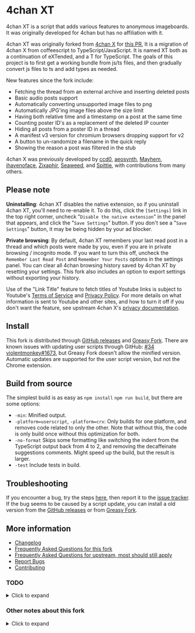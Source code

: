 # 4chan XT

4chan XT is a script that adds various features to anonymous imageboards. It was originally developed for 4chan but has
no affiliation with it.

4chan XT was originally forked from [4chan X](https://github.com/ccd0/4chan-x) for
[this PR](https://github.com/ccd0/4chan-x/pull/3341), It is a migration of 4chan X from coffeescript to
TypeScript/JavaScript. It is named XT both as a continuation of eXTended, and a T for TypeScript. The goals of this
project is to first get a working bundle from js/ts files, and then gradually convert js files to ts and add types as
needed.

New features since the fork include:

- Fetching the thread from an external archive and inserting deleted posts
- Basic audio posts support
- Automatically converting unsupported image files to png
- Automatically JPG'ing image files above the size limit
- Having both relative time and a timestamp on a post at the same time
- Counting poster ID's as a replacement of the deleted IP counter
- Hiding all posts from a poster ID in a thread
- A manifest v3 version for chromium browsers dropping support for v2
- A button to un-randomize a filename in the quick reply
- Showing the reason a post was filtered in the stub

4chan X was previously developed by [ccd0](https://github.com/ccd0/4chan-x),
[aeosynth](https://github.com/aeosynth/4chan-x), [Mayhem](https://github.com/MayhemYDG/4chan-x),
[ihavenoface](https://github.com/ihavenoface/4chan-x), [Zixaphir](https://github.com/zixaphir/appchan-x),
[Seaweed](https://github.com/seaweedchan/4chan-x), and [Spittie](https://github.com/Spittie/4chan-x), with contributions
from many others.

## Please note
**Uninstalling**: 4chan XT disables the native extension, so if you uninstall 4chan XT, you'll need to re-enable it.
To do this, click the `[Settings]` link in the top right corner, uncheck "`Disable the native extension`" in the panel
that appears, and click the "`Save Settings`" button. If you don't see a "`Save Settings`" button, it may be being
hidden by your ad blocker.

**Private browsing**: By default, 4chan XT remembers your last read post in a thread and which posts were made by you,
even if you are in private browsing / incognito mode. If you want to turn this off, uncheck the
`Remember Last Read Post` and `Remember Your Posts` options in the settings panel. You can clear all 4chan browsing
history saved by 4chan XT by resetting your settings. This fork also includes an option to export settings without
exporting your history.

Use of the "Link Title" feature to fetch titles of Youtube links is subject to Youtube's
[Terms of Service](https://www.youtube.com/t/terms) and [Privacy Policy](http://www.google.com/policies/privacy).
For more details on what information is sent to Youtube and other sites, and how to turn it off if you don't want the
feature, see upstream 4chan X's [privacy documentation](https://github.com/ccd0/4chan-x/wiki/Privacy).

## Install

This fork is distributed through [GitHub releases](https://github.com/TuxedoTako/4chan-xt/releases) and [Greasy Fork](https://greasyfork.org/scripts/489508-4chan-xt).
There are known issues with updating user scripts through GitHub: [#34](https://github.com/TuxedoTako/4chan-xt/issues/34)
[violentmonkey#1673](https://github.com/violentmonkey/violentmonkey/issues/1673), but Greasy Fork doesn't allow the
minified version. Automatic updates are supported for the user script version, but not the Chrome extension.

## Build from source

The simplest build is as easy as `npm install` `npm run build`, but there are some options:

- `-min`: Minified output.
- `-platform=userscript`, `-platform=crx`: Only builds for one platform, and removes code related to only the other.
  Note that without this, the code is only build once without this optimization for both.
- `-no-format` Skips some formatting like switching the indent from the TypeScript output back from 4 to 2, and removing
  the decaffeinate suggestions comments. Might speed up the build, but the result is larger.
- `-test` Include tests in build.

## Troubleshooting
If you encounter a bug, try the steps [here](https://github.com/TuxedoTako/4chan-xt/blob/project-XT/CONTRIBUTING.md#reporting-bugs),
then report it to the [issue tracker](https://github.com/TuxedoTako/4chan-xt/issues?q=is%3Aopen+sort%3Aupdated-desc).
If the bug seems to be caused by a script update, you can install a old version from the
[GitHub releases](https://github.com/TuxedoTako/4chan-xt/releases) or from
[Greasy Fork](https://greasyfork.org/scripts/489508-4chan-xt/versions).

## More information
- [Changelog](https://github.com/TuxedoTako/4chan-xt/blob/project-XT/CHANGELOG.md)
- [Frequently Asked Questions for this fork](https://github.com/TuxedoTako/4chan-xt/wiki/Frequently-Asked-Questions)
- [Frequently Asked Questions for upstream, most should still apply](https://github.com/ccd0/4chan-x/wiki/Frequently-Asked-Questions)
- [Report Bugs](https://github.com/TuxedoTako/4chan-xt/issues?q=is%3Aopen+sort%3Aupdated-desc)
- [Contributing](https://github.com/TuxedoTako/4chan-xt/blob/project-XT/CONTRIBUTING.md)

### TODO

<details>
<summary>Click to expand</summary>

- find alternative for `<% if (`
  - [x] made html templates jsx/txt functions
    - this uses the typescript compiler to compile the jsx
    - render code is in [src/globals/jsx.ts](./src/globals/jsx.ts)
  - [x] binary files are included as base64 in the bundle step, they do need explicit imports
  - [x] `<% if (readJSON('/.tests_enabled')) { %>`
    - replaced by `// #region tests_enabled` `// #endregion`
- build script
  - [x] userscript
  - [ ] .crx extension
    - [x] crx directory that can be loaded as an unpacked extension is created
- [x] port updates made to 4chan-X made since this was forked
- [ ] Clean up circular dependencies

</details>

### Other notes about this fork

<details>
<summary>Click to expand</summary>

- A lot of files have circular dependencies, but rollup can handle that
  - but for some scripts that add to the same object I had to merge them, like Posting/QR and site/SW.yotsuba.js
  - sometimes something might not be initialized before use, for example, `$.dict()` and `$.SECONDS`
    - I moved these to a new file called helpers.ts, which shouldn't have dependencies itself
- tsconfig.json has `"checkJs": true,`, and a lot of js files report type errors when opened because of unknown
  properties on objects and reassigning variables with different types. These errors don't block the bundle at this moment.
- the es 2020 target was chosen for optional chaining
- @violentmonkey/types was chosen over @types/greasemonkey because @types/greasemonkey only declares the GM object,
  and not GM\_ functions

</details>
